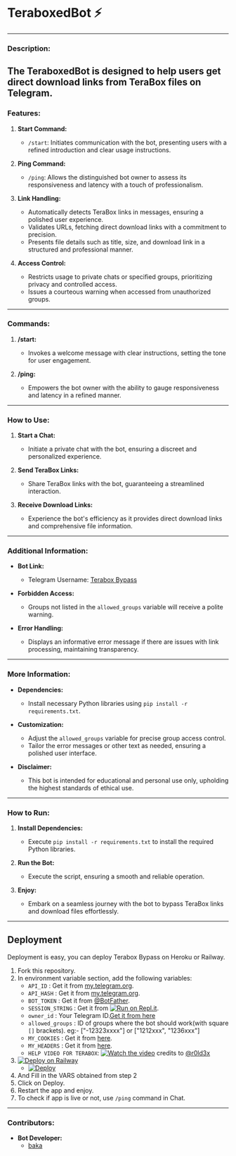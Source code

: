 # TeraboxedBot ⚡

---

### **Description:**
The **TeraboxedBot** is designed to help users get direct download links from TeraBox files on Telegram.
---

### **Features:**

1. **Start Command:**
   - `/start`: Initiates communication with the bot, presenting users with a refined introduction and clear usage instructions.

2. **Ping Command:**
   - `/ping`: Allows the distinguished bot owner to assess its responsiveness and latency with a touch of professionalism.

3. **Link Handling:**
   - Automatically detects TeraBox links in messages, ensuring a polished user experience.
   - Validates URLs, fetching direct download links with a commitment to precision.
   - Presents file details such as title, size, and download link in a structured and professional manner.

4. **Access Control:**
   - Restricts usage to private chats or specified groups, prioritizing privacy and controlled access.
   - Issues a courteous warning when accessed from unauthorized groups.

---

### **Commands:**

1. **/start:**
   - Invokes a welcome message with clear instructions, setting the tone for user engagement.

2. **/ping:**
   - Empowers the bot owner with the ability to gauge responsiveness and latency in a refined manner.

---

### **How to Use:**

1. **Start a Chat:**
   - Initiate a private chat with the bot, ensuring a discreet and personalized experience.

2. **Send TeraBox Links:**
   - Share TeraBox links with the bot, guaranteeing a streamlined interaction.

3. **Receive Download Links:**
   - Experience the bot's efficiency as it provides direct download links and comprehensive file information.

---

### **Additional Information:**

- **Bot Link:**
  - Telegram Username: [Terabox Bypass](https://t.me/badbakabot)

- **Forbidden Access:**
  - Groups not listed in the `allowed_groups` variable will receive a polite warning.

- **Error Handling:**
  - Displays an informative error message if there are issues with link processing, maintaining transparency.

---

### **More Information:**

- **Dependencies:**
  - Install necessary Python libraries using `pip install -r requirements.txt`.

- **Customization:**
  - Adjust the `allowed_groups` variable for precise group access control.
  - Tailor the error messages or other text as needed, ensuring a polished user interface.

- **Disclaimer:**
  - This bot is intended for educational and personal use only, upholding the highest standards of ethical use.

---

### **How to Run:**

1. **Install Dependencies:**
   - Execute `pip install -r requirements.txt` to install the required Python libraries.

2. **Run the Bot:**
   - Execute the script, ensuring a smooth and reliable operation.

3. **Enjoy:**
   - Embark on a seamless journey with the bot to bypass TeraBox links and download files effortlessly.

---
## Deployment
Deployment is easy, you can deploy Terabox Bypass on Heroku or Railway.
1. Fork this repository.
2. In environment variable section, add the following variables:
   - `API_ID` : Get it from [my.telegram.org](https://my.telegram.org).
   - `API_HASH` : Get it from [my.telegram.org](https://my.telegram.org).
   - `BOT_TOKEN` : Get it from [@BotFather](https://t.me/BotFather).
   - `SESSION_STRING` : Get it from [![Run on Repl.it](https://replit.com/badge/github/bakamono12/GhostForwarder)](https://replit.com/@baka1432/PyroGramAuth).
   - `owner_id` : Your Telegram ID.[Get it from here](https://t.me/userinfobot)
   - `allowed_groups` : ID of groups where the bot should work(with square `[]` brackets). eg:- ["-12323xxxx"] or ["1212xxx", "1236xxx"]
   - `MY_COOKIES` : Get it from [here](https://www.terabox.com/user/login).
   - `MY_HEADERS` : Get it from [here](https://www.terabox.com/user/login).
   - `HELP VIDEO FOR TERABOX`: [![Watch the video](./images/play-button.svg)](https://github.com/r0ld3x/terabox-downloader-bot/issues/2#issuecomment-1856180595) credits to [@r0ld3x](https://github.com/r0ld3x)
3. [![Deploy on Railway](https://railway.app/button.svg)](https://railway.app/template/_l3iQY?referralCode=IEUhZ-)
   - [![Deploy](https://www.herokucdn.com/deploy/button.svg)](https://heroku.com/deploy)
4. And Fill in the VARS obtained from step 2
5. Click on Deploy.
6. Restart the app and enjoy.
7. To check if app is live or not, use `/ping` command in Chat.

---
### **Contributors:**

- **Bot Developer:**
  - [baka](https://t.me/DTMK_C)

